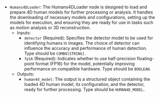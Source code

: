 - `Humans4DLoader`: The Humans4DLoader node is designed to load and prepare 4D human models for further processing or analysis. It handles the downloading of necessary models and configurations, setting up the models for execution, and ensuring they are ready for use in tasks such as motion analysis or 3D reconstruction.
    - Inputs:
        - `detector` (Required): Specifies the detector model to be used for identifying humans in images. The choice of detector can influence the accuracy and performance of human detection. Type should be `COMBO[STRING]`.
        - `fp16` (Required): Indicates whether to use half-precision floating-point format (FP16) for the model, potentially improving performance on compatible hardware. Type should be `BOOLEAN`.
    - Outputs:
        - `human4d_model`: The output is a structured object containing the loaded 4D human model, its configuration, and the detector, ready for further processing. Type should be `HUMAN4D_MODEL`.
